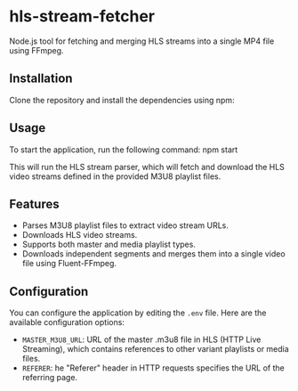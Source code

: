 # hls-stream-fetcher
Node.js tool for fetching and merging HLS streams into a single MP4 file using FFmpeg.

## Installation
Clone the repository and install the dependencies using npm:

## Usage
To start the application, run the following command: npm start

This will run the HLS stream parser, which will fetch and download the HLS video streams defined in the provided M3U8 playlist files.

## Features

- Parses M3U8 playlist files to extract video stream URLs.
- Downloads HLS video streams.
- Supports both master and media playlist types.
- Downloads independent segments and merges them into a single video file  using Fluent-FFmpeg.

## Configuration

You can configure the application by editing the `.env` file. Here are the available configuration options:

- `MASTER_M3U8_URL`: URL of the master .m3u8 file in HLS (HTTP Live Streaming), which contains references to other variant playlists or media files.
- `REFERER`: he "Referer" header in HTTP requests specifies the URL of the referring page.


